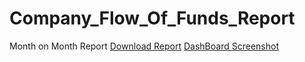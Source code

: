 #                                              Company_Flow_Of_Funds_Report
 Month on Month Report
[Download Report](PowerBI_Reports/Flow_Of_Funds.pbix)
[DashBoard Screenshot](Screenshots/Report1.png)
